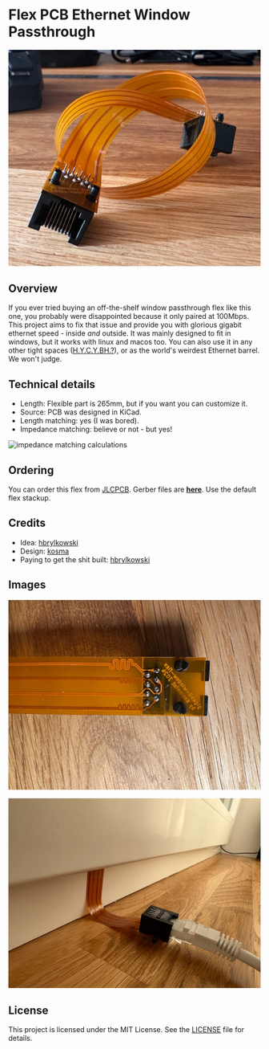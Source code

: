 # Flex PCB Ethernet Window Passthrough

![Main flex photo](photos/img.jpg)

## Overview

If you ever tried buying an off-the-shelf window passthrough flex like this one, you probably were disappointed because it only paired at 100Mbps.
This project aims to fix that issue and provide you with glorious gigabit ethernet speed - inside *and* outside.
It was mainly designed to fit in windows, but it works with linux and macos too.
You can also use it in any other tight spaces ([H.Y.C.Y.BH.?](https://www.youtube.com/watch?v=--9kqhzQ-8Q)),
or as the world's weirdest Ethernet barrel. We won't judge. 

## Technical details

- Length: Flexible part is 265mm, but if you want you can customize it.
- Source: PCB was designed in KiCad.
- Length matching: yes (I was bored).
- Impedance matching: believe or not - but yes!

![impedance matching calculations](impedance.png)

## Ordering

You can order this flex from [JLCPCB](https://jlcpcb.com/). Gerber files are **[here](production/gigabit-window-flex.zip)**. Use the default flex stackup.

## Credits

- Idea: [hbrylkowski](https://github.com/hbrylkowski)
- Design: [kosma](https://github.com/kosma)
- Paying to get the shit built: [hbrylkowski](https://github.com/hbrylkowski)

## Images

![traces near plug closeup phot](photos/img_1.jpg)

![possible application photo](photos/img_2.jpg)

## License

This project is licensed under the MIT License. See the [LICENSE](LICENSE.md) file for details.
